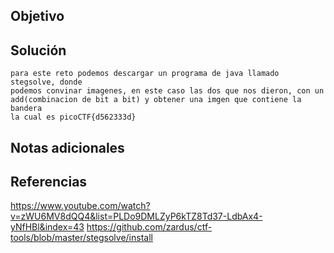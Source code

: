 ## Objetivo

## Solución
```
para este reto podemos descargar un programa de java llamado stegsolve, donde
podemos convinar imagenes, en este caso las dos que nos dieron, con un
add(combinacion de bit a bit) y obtener una imgen que contiene la bandera
la cual es picoCTF{d562333d}

```
## Notas adicionales
## Referencias
https://www.youtube.com/watch?v=zWU6MV8dQQ4&list=PLDo9DMLZyP6kTZ8Td37-LdbAx4-yNfHBl&index=43
https://github.com/zardus/ctf-tools/blob/master/stegsolve/install